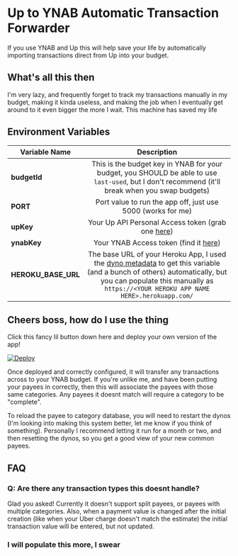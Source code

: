 # Up to YNAB Automatic Transaction Forwarder
If you use YNAB and Up this will help save your life by automatically importing transactions direct from Up into your budget.

## What's all this then
I'm very lazy, and frequently forget to track my transactions manually in my budget, making it kinda useless, and making the job when I eventually get around to it even bigger the more I wait. This machine has saved my life

## Environment Variables

| Variable Name | Description 
|---------------|:-----------:
|**budgetId**   | This is the budget key in YNAB for your budget, you SHOULD be able to use `last-used`, but I don't recommend (it'll break when you swap budgets)
|**PORT**       |Port value to run the app off, just use 5000 (works for me)
|**upKey**      |Your Up API Personal Access token (grab one [here](https://api.up.com.au/getting_started))
|**ynabKey**    |Your YNAB Access token (find it [here](https://app.youneedabudget.com/settings/developer))
|**HEROKU_BASE_URL**|The base URL of your Heroku App, I used the [dyno metadata](https://devcenter.heroku.com/articles/dyno-metadata) to get this variable (and a bunch of others) automatically, but you can populate this manually as `https://<YOUR HEROKU APP NAME HERE>.herokuapp.com/`

## Cheers boss, how do I use the thing
Click this fancy lil button down here and deploy your own version of the app! 

[![Deploy](https://www.herokucdn.com/deploy/button.svg)](https://heroku.com/deploy?template=https://github.com/BrodieSutherland/up-to-ynab)

Once deployed and correctly configured, it will transfer any transactions across to your YNAB budget. If you're unlike me, and have been putting your payees in correctly, then this will associate the payees with those same categories. Any payees it doesnt match will require a category to be "complete".

To reload the payee to category database, you will need to restart the dynos (I'm looking into making this system better, let me know if you think of something). Personally I recommend letting it run for a month or two, and then resetting the dynos, so you get a good view of your new common payees.
## FAQ
### Q: Are there any transaction types this doesnt handle?
Glad you asked! Currently it doesn't support split payees, or payees with multiple categories. Also, when a payment value is changed after the initial creation (like when your Uber charge doesn't match the estimate) the initial transaction value will be entered, but not updated.
### I will populate this more, I swear 